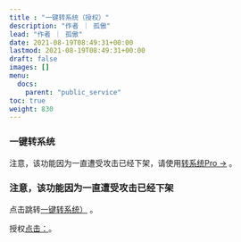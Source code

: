 ```yaml
---
title : "一键转系统（授权）"
description: "作者 ｜ 孤傲"
lead: "作者 ｜ 孤傲"
date: 2021-08-19T08:49:31+00:00
lastmod: 2021-08-19T08:49:31+00:00
draft: false 
images: []
menu:
  docs:
    parent: "public_service"
toc: true
weight: 830
---
```


### 一键转系统

注意，该功能因为一直遭受攻击已经下架，请使用[转系统Pro →](https://skin.gushao.club/docs/extra_service/skinconversionpro/) 。

### 注意，该功能因为一直遭受攻击已经下架

点击跳转[一键转系统）](https://skin-api-en.gushao.club/co) 。

授权[点击：](https://skin.gushao.club/docs/public_service/)。
